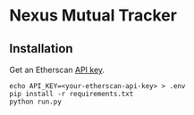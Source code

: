 # Nexus Mutual Tracker

## Installation
Get an Etherscan [API key](https://etherscan.io/apis).
```
echo API_KEY=<your-etherscan-api-key> > .env
pip install -r requirements.txt
python run.py
```
